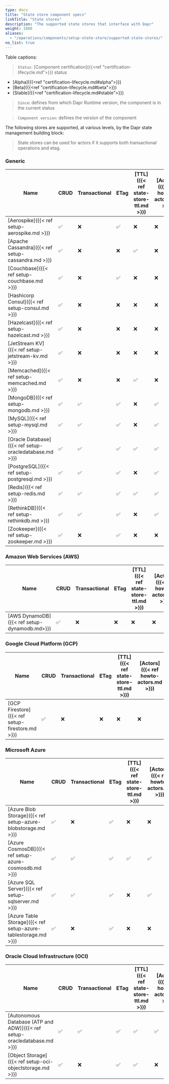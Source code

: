 ```yaml
---
type: docs
title: "State store component specs"
linkTitle: "State stores"
description: "The supported state stores that interface with Dapr"
weight: 1000
aliases:
  - "/operations/components/setup-state-store/supported-state-stores/"
no_list: true
---
```


Table captions:

> `Status`: [Component certification]({{<ref "certification-lifecycle.md">}}) status
  - [Alpha]({{<ref "certification-lifecycle.md#alpha">}})
  - [Beta]({{<ref "certification-lifecycle.md#beta">}})
  - [Stable]({{<ref "certification-lifecycle.md#stable">}})
> `Since`: defines from which Dapr Runtime version, the component is in the current status

> `Component version`: defines the version of the component


The following stores are supported, at various levels, by the Dapr state management building block:

> State stores can be used for actors if it supports both transactional operations and etag.

### Generic

| Name                                               |CRUD|Transactional|ETag| [TTL]({{< ref state-store-ttl.md >}}) | [Actors]({{< ref howto-actors.md >}}) | [Query]({{< ref howto-state-query-api.md >}}) | Status | Component version | Since |
|----------------------------------------------------|----|-------------|----|----|----|----|-------|----|-----|
| [Aerospike]({{< ref setup-aerospike.md >}})        | ✅ | ❌          | ✅  | ❌ | ❌ | ❌ | Alpha  | v1 | 1.0 |
| [Apache Cassandra]({{< ref setup-cassandra.md >}}) | ✅ | ❌          | ❌  | ✅ | ❌ | ❌ | Alpha  | v1 | 1.0 |
| [Couchbase]({{< ref setup-couchbase.md >}})        | ✅ | ❌          | ✅  | ❌ | ❌ | ❌ | Alpha  | v1 | 1.0 |
| [Hashicorp Consul]({{< ref setup-consul.md >}})    | ✅ | ❌          | ❌  | ❌ | ❌ | ❌ | Alpha  | v1 | 1.0 |
| [Hazelcast]({{< ref setup-hazelcast.md >}})        | ✅ | ❌          | ❌  | ❌ | ❌ | ❌ | Alpha  | v1 | 1.0 |
| [JetStream KV]({{< ref setup-jetstream-kv.md >}})  | ✅ | ❌          | ❌  | ❌ | ❌ | ❌ | Alpha  | v1 | 1.7 |
| [Memcached]({{< ref setup-memcached.md >}})        | ✅ | ❌          | ❌  | ✅ | ❌ | ❌ | Alpha  | v1 | 1.0 |
| [MongoDB]({{< ref setup-mongodb.md >}})            | ✅ | ✅          | ✅  | ❌ | ✅ | ✅ | Stable | v1 | 1.0 |
| [MySQL]({{< ref setup-mysql.md >}})                | ✅ | ✅          | ✅  | ❌ | ✅ | ❌ | Alpha  | v1 | 1.0 |
| [Oracle Database]({{< ref setup-oracledatabase.md >}})      | ✅ | ✅          | ✅  | ✅ | ✅ | ❌ | Alpha  | v1 | 1.7 |
| [PostgreSQL]({{< ref setup-postgresql.md >}})      | ✅ | ✅          | ✅  | ❌ | ✅ | ✅ | Alpha  | v1 | 1.0 |
| [Redis]({{< ref setup-redis.md >}})                | ✅ | ✅          | ✅  | ✅ | ✅ | ❌ | Stable | v1 | 1.0 |
| [RethinkDB]({{< ref setup-rethinkdb.md >}})        | ✅ | ✅          | ✅  | ❌ | ✅ | ❌ | Alpha  | v1 | 1.0 |
| [Zookeeper]({{< ref setup-zookeeper.md >}})        | ✅ | ❌          | ✅  | ❌ | ❌ | ❌ | Alpha  | v1 | 1.0 |


### Amazon Web Services (AWS)
| Name                                               |CRUD|Transactional|ETag| [TTL]({{< ref state-store-ttl.md >}}) | [Actors]({{< ref howto-actors.md >}}) | [Query]({{< ref howto-state-query-api.md >}}) | Status | Component version | Since |
|----------------------------------------------------|----|-------------|----|----|----|----|------|----|-----|
| [AWS DynamoDB]({{< ref setup-dynamodb.md>}})       | ✅ | ❌           | ❌ | ❌ | ❌ | ❌ | Alpha | v1 | 1.0 |

### Google Cloud Platform (GCP)
| Name                                               |CRUD|Transactional|ETag| [TTL]({{< ref state-store-ttl.md >}}) | [Actors]({{< ref howto-actors.md >}}) | [Query]({{< ref howto-state-query-api.md >}}) | Status | Component version | Since |
|----------------------------------------------------|------|---------------|----|----|----|----|------|----|-----|
| [GCP Firestore]({{< ref setup-firestore.md >}})    | ✅   | ❌             | ❌ | ❌ | ❌ | ❌ | Alpha | v1 | 1.0 |

### Microsoft Azure

| Name                                                             |CRUD|Transactional|ETag| [TTL]({{< ref state-store-ttl.md >}}) | [Actors]({{< ref howto-actors.md >}}) | [Query]({{< ref howto-state-query-api.md >}}) | Status | Component version | Since |
|------------------------------------------------------------------|----|-------------|----|----|----|----|-------|----|-----|
| [Azure Blob Storage]({{< ref setup-azure-blobstorage.md >}})     | ✅ | ❌           | ✅ | ❌ | ❌ | ❌ | Stable | v1 | 1.0 |
| [Azure CosmosDB]({{< ref setup-azure-cosmosdb.md >}})            | ✅ | ✅           | ✅ | ✅ | ✅ | ✅ | Stable | v1 | 1.0 |
| [Azure SQL Server]({{< ref setup-sqlserver.md >}})               | ✅ | ✅           | ✅ | ❌ | ✅ | ❌ | Stable | v1 | 1.5 |
| [Azure Table Storage]({{< ref setup-azure-tablestorage.md >}})   | ✅ | ❌           | ✅ | ❌ | ❌ | ❌ | Alpha  | v1 | 1.0 |

### Oracle Cloud Infrastructure (OCI)

| Name                                                             |CRUD|Transactional|ETag| [TTL]({{< ref state-store-ttl.md >}}) | [Actors]({{< ref howto-actors.md >}}) | [Query]({{< ref howto-state-query-api.md >}}) | Status | Component version | Since |
|------------------------------------------------------------------|----|-------------|----|----|----|----|-------|----|-----|
| [Autonomous Database (ATP and ADW)]({{< ref setup-oracledatabase.md >}})      | ✅ | ✅          | ✅  | ✅ | ✅ | ❌ | Alpha  | v1 | 1.7 |
| [Object Storage]({{< ref setup-oci-objectstorage.md >}})     | ✅ | ❌           | ✅ | ✅ | ❌ | ❌ | Alpha | v1 | 1.6 |
